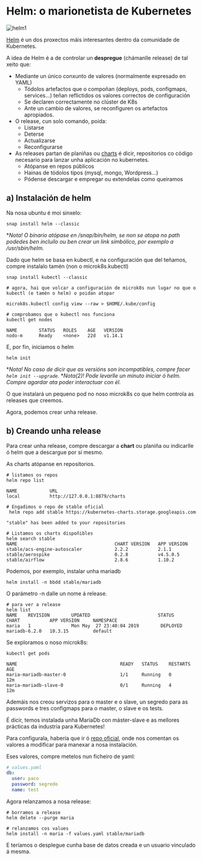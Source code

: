 # Helm: o marionetista de Kubernetes

![helm1](./../_media/03/helm1.png)

[Helm](https://helm.sh/) é un dos proxectos máis interesantes dentro da comunidade de Kubernetes. 

A idea de Helm é a de controlar un **despregue** (chámanlle release) de tal xeito que:

- Mediante un único conxunto de valores (normalmente expresado en YAML)
  - Tódolos artefactos que o compoñan (deploys, pods, configmaps, services...) teñan reflictidos os valores correctos de configuración
  - Se declaren correctamente no clúster de K8s
  - Ante un cambio de valores, se reconfiguren os artefactos apropiados. 
- O release, cun solo comando, poida:
  - Listarse
  - Deterse
  - Actualizarse
  - Reconfigurarse
- As releases partan de planiñas ou [charts](https://github.com/helm/charts) é dicir, repositorios co código necesario para lanzar unha aplicación no kubernetes. 
  - Atópanse en repos públicos
  - Hainas de tódolos tipos (mysql, mongo, Wordpress...)
  - Pódense descargar e empregar ou extendelas como queiramos

## a) Instalación de helm

Na nosa ubuntu é moi sinxelo:
```shell
snap install helm --classic
```

 **Nota! O binario atópase en /snap/bin/helm, se non se atopa no path podedes ben incluílo ou ben crear un link simbólico, por exemplo a /usr/sbin/helm.*

Dado que helm se basa en kubectl, e na configuración que del teñamos, compre instalalo tamén (non o microk8s.kubectl)

```shell
snap install kubectl --classic

# agora, hai que volcar a configuración de microk8s nun lugar no que o kubectl (e tamén o helm) o poidan atopar

microk8s.kubectl config view --raw > $HOME/.kube/config

# comprobamos que o kubectl nos funciona
kubectl get nodes

NAME        STATUS   ROLES    AGE   VERSION
nodo-m      Ready    <none>   22d   v1.14.1
```

E, por fin, iniciamos o helm
```shell
helm init
```

**Nota!  No caso de dicir que as versións son incompatibles, compre facer `helm init --upgrade`.*
**Nota(2)! Pode levarlle un minuto iniciar ó helm. Compre agardar ata poder interactuar con él.* 

O que instalará un pequeno pod no noso microk8s co que helm controla as releases que creemos. 

Agora, podemos crear unha release. 

## b) Creando unha release

Para crear unha release, compre descargar a **chart** ou planiña ou indicarlle ó helm que a descargue por sí mesmo. 

As charts atópanse en repositorios. 

```shell
# listamos os repos
helm repo list

NAME            URL
local           http://127.0.0.1:8879/charts

# Engadimos o repo de stable oficial
 helm repo add stable https://kubernetes-charts.storage.googleapis.com

"stable" has been added to your repositories

# Listamos os charts dispoñibles
helm search stable
NAME                                    CHART VERSION   APP VERSION                     
stable/acs-engine-autoscaler            2.2.2           2.1.1                           
stable/aerospike                        0.2.8           v4.5.0.5                        
stable/airflow                          2.8.6           1.10.2                       
```

Podemos, por exemplo, instalar unha mariadb
```shell
helm install -n bbdd stable/mariadb
```

O parámetro -n dalle un nome á release. 

```shell
# para ver a release
helm list
NAME    REVISION        UPDATED                         STATUS          CHART           APP VERSION     NAMESPACE
maria   1               Mon May  27 23:40:04 2019        DEPLOYED        mariadb-6.2.0   10.3.15         default
```

Se exploramos o noso microk8s:
```shell
kubectl get pods

NAME                                      READY   STATUS    RESTARTS   AGE
maria-mariadb-master-0                    1/1     Running   0          12m
maria-mariadb-slave-0                     0/1     Running   4          12m
```

Ademáis nos creou servizos para o master e o slave, un segredo para as passwords e tres configmaps para o master, o slave e os tests. 

É dicir, temos instalada unha MariaDb con máster-slave e as mellores prácticas da industria para Kubernetes!

Para configurala, habería que ir ó [repo oficial](https://github.com/helm/charts/tree/master/stable/mariadb), onde nos comentan os valores a modificar para manexar a nosa instalación. 

Eses valores, compre metelos nun ficheiro de yaml:
```yaml
# values.yaml
db:
  user: paco
  password: segredo
  name: test
```

Agora relanzamos a nosa release:

```shell
# borramos a release
helm delete --purge maria

# relanzamos cos values
helm install -n maria -f values.yaml stable/mariadb
```

E teríamos o desplegue cunha base de datos creada e un usuario vinculado á mesma. 